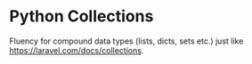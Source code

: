 # Python Collections

Fluency for compound data types (lists, dicts, sets etc.) just like https://laravel.com/docs/collections.
